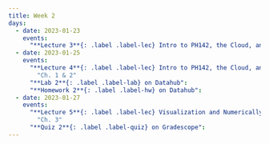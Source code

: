 ```yaml
---
title: Week 2
days:
  - date: 2023-01-23
    events:
      "**Lecture 3**{: .label .label-lec} Intro to PH142, the Cloud, and PPDAC; Beginning to work with data":
  - date: 2023-01-25
    events:
      "**Lecture 4**{: .label .label-lec} Intro to PH142, the Cloud, and PPDAC; Beginning to work with data":
        "Ch. 1 & 2"
      "**Lab 2**{: .label .label-lab} on Datahub":
      "**Homework 2**{: .label .label-hw} on Datahub":
  - date: 2023-01-27
    events:
      "**Lecture 5**{: .label .label-lec} Visualization and Numerically Summarizing Spread and Central Tendency": 
        "Ch. 3"
      "**Quiz 2**{: .label .label-quiz} on Gradescope":
---
```

